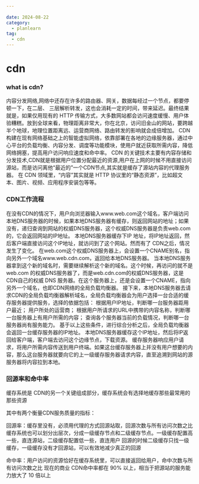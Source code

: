 ```yaml
---
 
date: 2024-08-22
category:
  - planlearn
tag:
  - cdn
---
```

# cdn
### what is cdn?
内容分发网络,网络中还存在许多的路由器、网关，数据每经过一个节点，都要停顿一下，在二层、 三层解析转发，这也会消耗一定的时间，带来延迟。最终结果就是，如果仅用现有的 HTTP 传输方式，大多数网站都会访问速度缓慢、用户体 验糟糕。放到全球来看，物理距离非常大，你在北京，访问旧金山的网站，要跨越半个地球，地理位置距离远、运营商网络、路由转发的影响就会成倍增加。
CDN构建在现有网络基础之上的智能虚拟网络，依靠部署在各地的边缘服务器，通过中心平台的负载均衡、内容分发、调度等功能模块，使用户就近获取所需内容，降低网络拥塞，提高用户访问响应速度和命中率。
CDN 的关键技术主要有内容存储和分发技术,CDN就是根据用户位置分配最近的资源,用户在上网的时候不用直接访问源站，而是访问离他“最近的”一个CDN节点,其实就是缓存了源站内容的代理服务器。
在 CDN 领域里，“内容”其实就是 HTTP 协议里的“静态资源”，比如超文本、图片、视频、应用程序安装包等等。

### CDN工作流程
在没有CDN的情况下，用户向浏览器输入www.web.com这个域名，客户端访问本地DNS服务器的时候，如果本地DNS服务器有缓存，则返回网站的地址；如果没有，递归查询到网站的权威DNS服务器，这个权威DNS服务器是负责web.com的，它会返回网站的IP地址。
本地DNS服务器缓存下IP 地址，将IP地址返回，然后客户端直接访问这个IP地址，就访问到了这个网站。然而有了 CDN之后，情况发生了变化。
在web.com这个权威DNS服务器上，会设置一个CNAME别名，指向另外一个域名www.web.cdn.com，返回给本地DNS服务器。
当本地DNS服务器拿到这个新的域名时，需要继续解析这个新的域名。这个时候，再访问的就不是 web.com 的权威DNS服务器了，而是web.cdn.com的权威DNS服务器，这是CDN自己的权威 DNS 服务器。在这个服务器上，还是会设置一个CNAME，指向另外一个域名，也即CDN网络的全局负载均衡器。
接下来，本地DNS服务器去请求CDN的全局负载均衡器解析域名，全局负载均衡器会为用户选择一台合适的缓存服务器提供服务，选择的依据包括：
根据用户IP地址，判断哪一台服务器距用户最近；
用户所处的运营商；
根据用户所请求的URL中携带的内容名称，判断哪一台服务器上有用户所需的内容；
查询各个服务器当前的负载情况，判断哪一台服务器尚有服务能力。
基于以上这些条件，进行综合分析之后，全局负载均衡器会返回一台缓存服务器的IP地址。
本地DNS服务器缓存这个IP地址，然后将IP返回给客户端，客户端去访问这个边缘节点，下载资源。 缓存服务器响应用户请求，将用户所需内容传送到用户终端。如果这台缓存服务器上并没有用户想要的内容，那么这台服务器就要向它的上一级缓存服务器请求内容，直至追溯到网站的源服务器将内容拉到本地。

### 回源率和命中率
缓存系统是 CDN的另一个关键组成部分，缓存系统会有选择地缓存那些最常用的那些资源

其中有两个衡量CDN服务质量的指标：

回源率：缓存里没有，必须用代理的方式回源站取，回源次数与所有访问次数之比
缓存系统也可以划分出层次，分成一级缓存节点和二级缓存节点。一级缓存配置高一些，直连源站，二级缓存配置低一些，直连用户
回源的时候二级缓存只找一级缓存，一级缓存没有才回源站，可以有效地减少真正的回源

命中率：用户访问的资源恰好在缓存系统里，可以直接返回给用户，命中次数与所有访问次数之比
现在的商业 CDN命中率都在 90% 以上，相当于把源站的服务能力放大了 10 倍以上